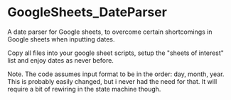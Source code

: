 # GoogleSheets_DateParser
A date parser for Google sheets, to overcome certain shortcomings in Google sheets when inputting dates.

Copy all files into your google sheet scripts, setup the "sheets of interest" list and enjoy dates as never before.

Note. The code assumes input format to be in the order: day, month, year. This is probably easily changed, but i never had the need for that.
It will require a bit of rewiring in the state machine though.

